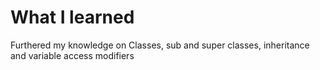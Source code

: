 # What I learned
Furthered my knowledge on Classes, sub and super classes, inheritance
and variable access modifiers
